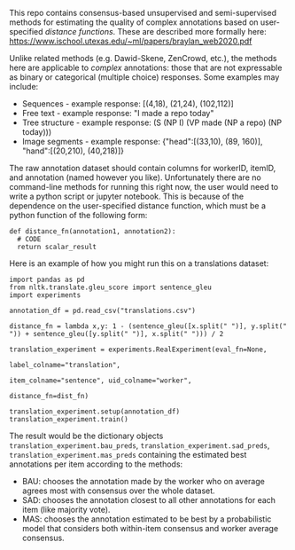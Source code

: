 This repo contains consensus-based unsupervised and semi-supervised methods for estimating the quality of complex annotations based on user-specified _distance functions_. These are described more formally here: https://www.ischool.utexas.edu/~ml/papers/braylan_web2020.pdf

Unlike related methods (e.g. Dawid-Skene, ZenCrowd, etc.), the methods here are applicable to _complex_ annotations: those that are not expressable as binary or categorical (multiple choice) responses. Some examples may include:
* Sequences - example response: [(4,18), (21,24), (102,112)]
* Free text - example response: "I made a repo today"
* Tree structure - example response: (S (NP I) (VP made (NP a repo) (NP today)))
* Image segments - example response: {"head":[(33,10), (89, 160)], "hand":[(20,210), (40,218)]}

The raw annotation dataset should contain columns for workerID, itemID, and annotation (named however you like). Unfortunately there are no command-line methods for running this right now, the user would need to write a python script or jupyter notebook. This is because of the dependence on the user-specified distance function, which must be a python function of the following form:

```
def distance_fn(annotation1, annotation2):
  # CODE
  return scalar_result
```

Here is an example of how you might run this on a translations dataset:

```
import pandas as pd
from nltk.translate.gleu_score import sentence_gleu
import experiments

annotation_df = pd.read_csv("translations.csv")

distance_fn = lambda x,y: 1 - (sentence_gleu([x.split(" ")], y.split(" ")) + sentence_gleu([y.split(" ")], x.split(" "))) / 2

translation_experiment = experiments.RealExperiment(eval_fn=None,
                                                    label_colname="translation",
                                                    item_colname="sentence", uid_colname="worker",
                                                    distance_fn=dist_fn)

translation_experiment.setup(annotation_df)
translation_experiment.train()
```

The result would be the dictionary objects `translation_experiment.bau_preds`, `translation_experiment.sad_preds`, `translation_experiment.mas_preds` containing the estimated best annotations per item according to the methods:
* BAU: chooses the annotation made by the worker who on average agrees most with consensus over the whole dataset.
* SAD: chooses the annotation closest to all other annotations for each item (like majority vote).
* MAS: chooses the annotation estimated to be best by a probabilistic model that considers both within-item consensus and worker average consensus.

